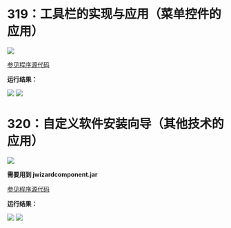 # 319：工具栏的实现与应用（菜单控件的应用）

<img src="http://image.renkaigis.com/keepcoding/2018021301.png">

<a href="https://github.com/renkaigis/KeepCoding/tree/master/2018/02/13" target="_blank">参见程序源代码</a>

**运行结果：**

<img src="http://image.renkaigis.com/keepcoding/2018021302.png">

<img src="http://image.renkaigis.com/keepcoding/2018021303.png">

# 320：自定义软件安装向导（其他技术的应用）

<img src="http://image.renkaigis.com/keepcoding/2018021304.png">

**需要用到 jwizardcomponent.jar**

<a href="https://github.com/renkaigis/KeepCoding/tree/master/2018/02/13" target="_blank">参见程序源代码</a>

**运行结果：**

<img src="http://image.renkaigis.com/keepcoding/2018021305.png">

<img src="http://image.renkaigis.com/keepcoding/2018021306.png">

